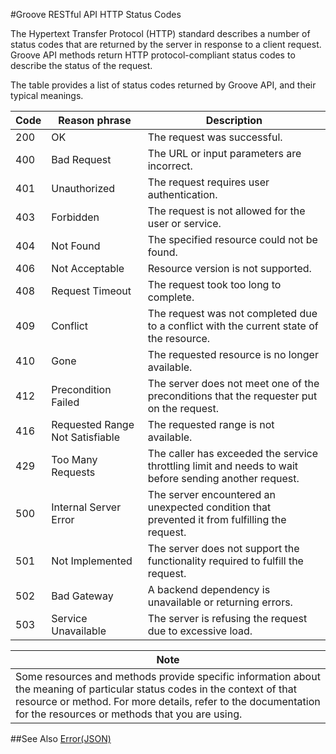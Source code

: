 #Groove RESTful API HTTP Status Codes 


The Hypertext Transfer Protocol (HTTP) standard describes a number of status codes that are returned by the server in response to a client request. Groove API methods return HTTP protocol-compliant status codes to describe the status of the request.

The table provides a list of status codes returned by Groove API, and their typical meanings.

| **Code** | **Reason phrase**               | **Description**                                                                                        |
|----------|---------------------------------|--------------------------------------------------------------------------------------------------------|
| 200      | OK                              | The request was successful.                                                                            |
| 400      | Bad Request                     | The URL or input parameters are incorrect.                                                             |
| 401      | Unauthorized                    | The request requires user authentication.                                                              |
| 403      | Forbidden                       | The request is not allowed for the user or service.                                                    |
| 404      | Not Found                       | The specified resource could not be found.                                                             |
| 406      | Not Acceptable                  | Resource version is not supported.                                                                     |
| 408      | Request Timeout                 | The request took too long to complete.                                                                 |
| 409      | Conflict                        | The request was not completed due to a conflict with the current state of the resource.                |
| 410      | Gone                            | The requested resource is no longer available.                                                         |
| 412      | Precondition Failed             | The server does not meet one of the preconditions that the requester put on the request.               |
| 416      | Requested Range Not Satisfiable | The requested range is not available.                                                                  |
| 429      | Too Many Requests               | The caller has exceeded the service throttling limit and needs to wait before sending another request. |
| 500      | Internal Server Error           | The server encountered an unexpected condition that prevented it from fulfilling the request.          |
| 501      | Not Implemented                 | The server does not support the functionality required to fulfill the request.                         |
| 502      | Bad Gateway                     | A backend dependency is unavailable or returning errors.                                               |
| 503      | Service Unavailable             | The server is refusing the request due to excessive load.                                              |

| Note                                                                                                                                                                                                                                      |
|-----------------------------------------------------------------------------------------------------------------------------------------------------------------------------------------------------------------------------------------------|
| Some resources and methods provide specific information about the meaning of particular status codes in the context of that resource or method. For more details, refer to the documentation for the resources or methods that you are using. |

##See Also
[Error(JSON)](JSON_Error.md)

